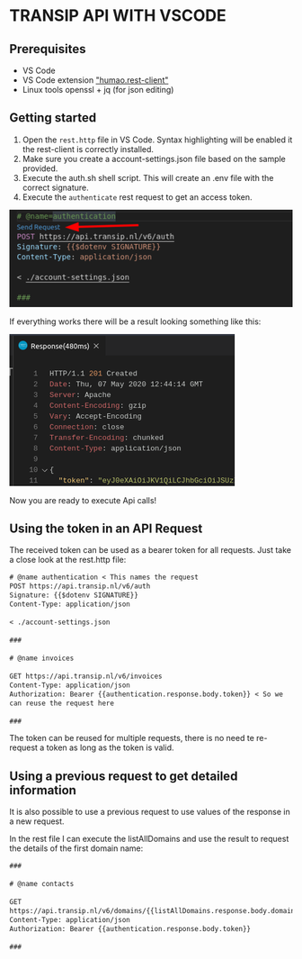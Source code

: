 # TRANSIP API WITH VSCODE

## Prerequisites

- VS Code
- VS Code extension ["humao.rest-client"](https://marketplace.visualstudio.com/items?itemName=humao.rest-client)
- Linux tools openssl + jq (for json editing)

## Getting started

1. Open the ```rest.http``` file in VS Code. Syntax highlighting will be enabled it the rest-client is correctly installed. 
2. Make sure you create a account-settings.json file based on the sample provided. 
3. Execute the auth.sh shell script. This will create an .env file with the correct signature. 
4. Execute the ```authenticate``` rest request to get an access token.

![Authenticate](assets/authenticate.png)

If everything works there will be a result looking something like this:

![Authenticated](assets/authenticated.png)

Now you are ready to execute Api calls!

## Using the token in an API Request

The received token can be used as a bearer token for all requests. Just take a close look at the rest.http file:

```
# @name authentication < This names the request
POST https://api.transip.nl/v6/auth
Signature: {{$dotenv SIGNATURE}}
Content-Type: application/json

< ./account-settings.json

###

# @name invoices

GET https://api.transip.nl/v6/invoices
Content-Type: application/json
Authorization: Bearer {{authentication.response.body.token}} < So we can reuse the request here

###
```

The token can be reused for multiple requests, there is no need te re-request a token as long as the token is valid.

## Using a previous request to get detailed information

It is also possible to use a previous request to use values of the response in a new request. 

In the rest file I can execute the listAllDomains and use the result to request the details of the first domain name:

```
###

# @name contacts

GET https://api.transip.nl/v6/domains/{{listAllDomains.response.body.domains[0].name}}/contacts
Content-Type: application/json
Authorization: Bearer {{authentication.response.body.token}}

###
```
